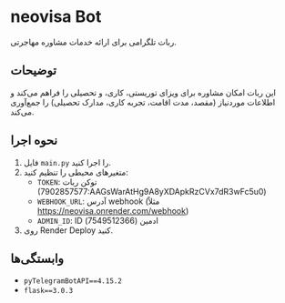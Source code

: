 # neovisa Bot

ربات تلگرامی برای ارائه خدمات مشاوره مهاجرتی.

## توضیحات
این ربات امکان مشاوره برای ویزای توریستی، کاری، و تحصیلی را فراهم می‌کند و اطلاعات موردنیاز (مقصد، مدت اقامت، تجربه کاری، مدارک تحصیلی) را جمع‌آوری می‌کند.

## نحوه اجرا
1. فایل `main.py` را اجرا کنید.
2. متغیرهای محیطی را تنظیم کنید:
   - `TOKEN`: توکن ربات (7902857577:AAGsWarAtHg9A8yXDApkRzCVx7dR3wFc5u0)
   - `WEBHOOK_URL`: آدرس webhook (مثلاً https://neovisa.onrender.com/webhook)
   - `ADMIN_ID`: ID ادمین (7549512366)
3. روی Render Deploy کنید.

## وابستگی‌ها
- `pyTelegramBotAPI==4.15.2`
- `flask==3.0.3`
